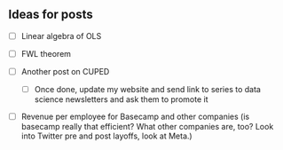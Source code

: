 ## Ideas for posts
- [ ] Linear algebra of OLS
- [ ] FWL theorem
- [ ] Another post on CUPED
    - [ ] Once done, update my website and send link to series to data science newsletters and ask them to promote it
- [ ] Revenue per employee for Basecamp and other companies (is basecamp really that efficient? What other companies are, too? Look into Twitter pre and post layoffs, look at Meta.)



